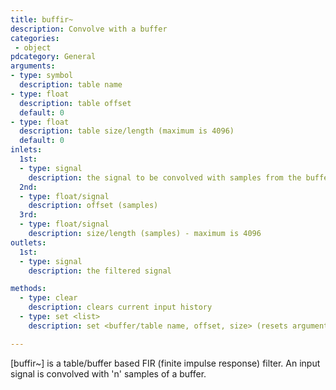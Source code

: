 ```yaml
---
title: buffir~
description: Convolve with a buffer
categories:
 - object
pdcategory: General
arguments:
- type: symbol
  description: table name
- type: float
  description: table offset
  default: 0
- type: float
  description: table size/length (maximum is 4096)
  default: 0
inlets:
  1st:
  - type: signal
    description: the signal to be convolved with samples from the buffer
  2nd:
  - type: float/signal
    description: offset (samples)
  3rd:
  - type: float/signal
    description: size/length (samples) - maximum is 4096
outlets:
  1st:
  - type: signal
    description: the filtered signal

methods:
  - type: clear
    description: clears current input history
  - type: set <list>
    description: set <buffer/table name, offset, size> (resets arguments)

---
```


[buffir~] is a table/buffer based FIR (finite impulse response) filter. An input signal is convolved with 'n' samples of a buffer.

